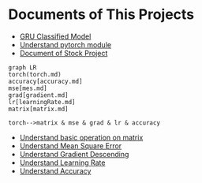 <h1>Documents of This Projects</h1>

* [GRU Classified Model](gru/doc/gru.md)
* [Understand pytorch module](doc/torch.md)
* [Document of Stock Project](doc/stock.md)
  
```mermaid
graph LR
torch(torch.md)
accuracy[accuracy.md]
mse[mes.md]
grad[gradient.md]
lr[learningRate.md]
matrix[matrix.md]

torch-->matrix & mse & grad & lr & accuracy

```  
* [Understand basic operation on matrix](doc/matrix.md)
* [Understand Mean Square Error](doc/mse.md)
* [Understand Gradient Descending](doc/gradient.md)
* [Understand Learning Rate](doc/learningRate.md)
* [Understand Accuracy](doc/accuracy.md)